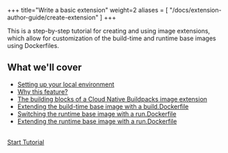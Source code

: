 +++
title="Write a basic extension"
weight=2
aliases = [
  "/docs/extension-author-guide/create-extension"
]
+++

This is a step-by-step tutorial for creating and using image extensions, which allow for customization of the build-time and runtime base images using Dockerfiles.

<!--more-->

## What we'll cover

- [Setting up your local environment](/docs/for-buildpack-authors/tutorials/basic-extension/01_setup-local-environment)
- [Why this feature?](/docs/for-buildpack-authors/tutorials/basic-extension/02_why-dockerfiles)
- [The building blocks of a Cloud Native Buildpacks image extension](/docs/for-buildpack-authors/tutorials/basic-extension/03_building-blocks-extension)
- [Extending the build-time base image with a build.Dockerfile](/docs/for-buildpack-authors/tutorials/basic-extension/04_build-dockerfile)
- [Switching the runtime base image with a run.Dockerfile](/docs/for-buildpack-authors/tutorials/basic-extension/05_run-dockerfile-switch)
- [Extending the runtime base image with a run.Dockerfile](/docs/for-buildpack-authors/tutorials/basic-extension/06_run-dockerfile-extend)

<br>

<a href="/docs/for-buildpack-authors/tutorials/basic-extension/01_setup-local-environment" class="button bg-pink">
  Start Tutorial
</a>

